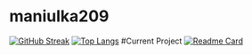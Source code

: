 # maniulka209
[![GitHub Streak](https://github-readme-streak-stats-six-wheat.vercel.app?user=maniulka209&theme=radical)](https://git.io/streak-stats)
[![Top Langs](https://github-readme-stats.vercel.app/api/top-langs/?username=maniulka209&layout=compact&theme=radical)](https://github.com/anuraghazra/github-readme-stats)
#Current Project
[![Readme Card](https://github-readme-stats.vercel.app/api/pin/?username=maniulka209&repo=GoUp&theme=radical)](https://github.com/anuraghazra/github-readme-stats)

